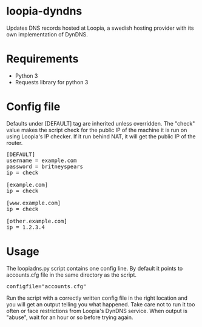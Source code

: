loopia-dyndns
=============

Updates DNS records hosted at Loopia, a swedish hosting provider with its own implementation of DynDNS.

Requirements
============
* Python 3
* Requests library for python 3

Config file
===========
Defaults under [DEFAULT] tag are inherited unless overridden. The "check" value makes the script check for the public IP of the machine it is run on using Loopia's IP checker. If it run behind NAT, it will get the public IP of the router.

<pre>
[DEFAULT]
username = example.com
password = britneyspears
ip = check

[example.com]
ip = check

[www.example.com]
ip = check

[other.example.com]
ip = 1.2.3.4
</pre>

Usage
=====

The loopiadns.py script contains one config line. By default it points to accounts.cfg file in the same directory as the script.
<pre>
configfile="accounts.cfg"
</pre>

Run the script with a correctly written config file in the right location and you will get an output telling you what happened. Take care not to run it too often or face restrictions from Loopia's DynDNS service. When output is "abuse", wait for an hour or so before trying again.
